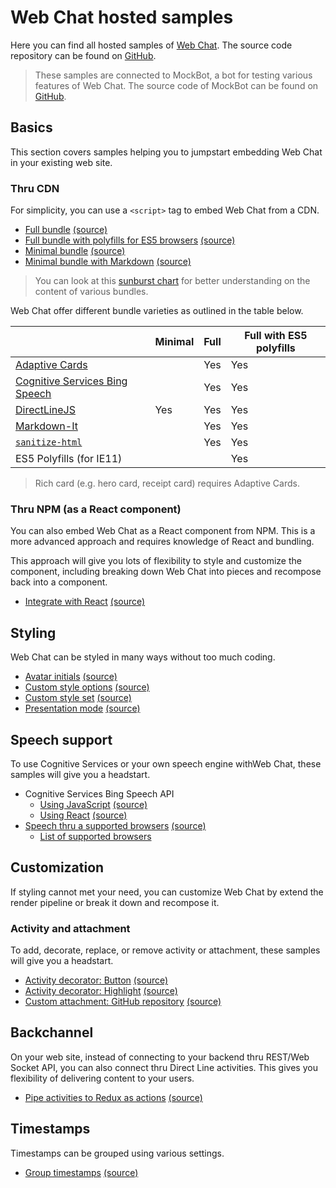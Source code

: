 # Web Chat hosted samples

Here you can find all hosted samples of [Web Chat](https://github.com/Microsoft/BotFramework-WebChat). The source code repository can be found on [GitHub](https://github.com/Microsoft/BotFramework-WebChat/tree/preview/samples).

> These samples are connected to MockBot, a bot for testing various features of Web Chat. The source code of MockBot can be found on [GitHub](https://github.com/compulim/BotFramework-MockBot).

## Basics

This section covers samples helping you to jumpstart embedding Web Chat in your existing web site.

### Thru CDN

For simplicity, you can use a `<script>` tag to embed Web Chat from a CDN.

- [Full bundle](https://microsoft.github.io/BotFramework-WebChat/full-bundle) [(source)](https://github.com/Microsoft/BotFramework-WebChat/tree/preview/samples/full-bundle)
- [Full bundle with polyfills for ES5 browsers](https://microsoft.github.io/BotFramework-WebChat/es5-bundle) [(source)](https://github.com/Microsoft/BotFramework-WebChat/tree/preview/samples/es5-bundle)
- [Minimal bundle](https://microsoft.github.io/BotFramework-WebChat/minimal-bundle) [(source)](https://github.com/Microsoft/BotFramework-WebChat/tree/preview/samples/minimal-bundle)
- [Minimal bundle with Markdown](https://microsoft.github.io/BotFramework-WebChat/minimal-bundle-with-markdown) [(source)](https://github.com/Microsoft/BotFramework-WebChat/tree/preview/samples/minimal-bundle-with-markdown)

> You can look at this [sunburst chart](http://cdn.botframework.com/botframework-webchat/preview/stats.html) for better understanding on the content of various bundles.

Web Chat offer different bundle varieties as outlined in the table below.

| | Minimal | Full | Full with ES5 polyfills |
| - | - | - | - |
| [Adaptive Cards](https://adaptivecards.io/) | | Yes | Yes |
| [Cognitive Services Bing Speech](https://azure.microsoft.com/en-us/services/cognitive-services/speech/) | | Yes | Yes |
| [DirectLineJS](https://npmjs.com/package/botframework-directlinejs) | Yes | Yes | Yes |
| [Markdown-It](https://npmjs.com/package/markdown-it/) | | Yes | Yes |
| [`sanitize-html`](https://npmjs.com/package/sanitize-html) | | Yes | Yes |
| ES5 Polyfills (for IE11) | | | Yes |

> Rich card (e.g. hero card, receipt card) requires Adaptive Cards.

### Thru NPM (as a React component)

You can also embed Web Chat as a React component from NPM. This is a more advanced approach and requires knowledge of React and bundling.

This approach will give you lots of flexibility to style and customize the component, including breaking down Web Chat into pieces and recompose back into a component.

- [Integrate with React](https://microsoft.github.io/BotFramework-WebChat/integrate-with-react) [(source)](https://github.com/Microsoft/BotFramework-WebChat/tree/preview/samples/integrate-with-react)

## Styling

Web Chat can be styled in many ways without too much coding.

- [Avatar initials](https://microsoft.github.io/BotFramework-WebChat/avatar-initials) [(source)](https://github.com/Microsoft/BotFramework-WebChat/tree/preview/samples/avatar-initials)
- [Custom style options](https://microsoft.github.io/BotFramework-WebChat/custom-style-options) [(source)](https://github.com/Microsoft/BotFramework-WebChat/tree/preview/samples/custom-style-options)
- [Custom style set](https://microsoft.github.io/BotFramework-WebChat/custom-style-set) [(source)](https://github.com/Microsoft/BotFramework-WebChat/tree/preview/samples/custom-style-set)
- [Presentation mode](https://microsoft.github.io/BotFramework-WebChat/presentation-mode) [(source)](https://github.com/Microsoft/BotFramework-WebChat/tree/preview/samples/presentation-mode)

## Speech support

To use Cognitive Services or your own speech engine withWeb Chat, these samples will give you a headstart.

- Cognitive Services Bing Speech API
   - [Using JavaScript](https://microsoft.github.io/BotFramework-WebChat/speech-cognitive-services-bing-speech) [(source)](https://github.com/Microsoft/BotFramework-WebChat/tree/preview/samples/speech-cognitive-services-bing-speech)
   - [Using React](https://microsoft.github.io/BotFramework-WebChat/speech-cognitive-services-bing-speech-react) [(source)](https://github.com/Microsoft/BotFramework-WebChat/tree/preview/samples/speech-cognitive-services-bing-speech-react)
- [Speech thru a supported browsers](https://microsoft.github.io/BotFramework-WebChat/speech-browser) [(source)](https://github.com/Microsoft/BotFramework-WebChat/tree/preview/samples/speech-browser)
   - [List of supported browsers](https://caniuse.com/#search=speech)

## Customization

If styling cannot met your need, you can customize Web Chat by extend the render pipeline or break it down and recompose it.

### Activity and attachment

To add, decorate, replace, or remove activity or attachment, these samples will give you a headstart.

- [Activity decorator: Button](https://microsoft.github.io/BotFramework-WebChat/activity-decorator-button) [(source)](https://github.com/Microsoft/BotFramework-WebChat/tree/preview/samples/activity-decorator-button)
- [Activity decorator: Highlight](https://microsoft.github.io/BotFramework-WebChat/activity-decorator-highlight) [(source)](https://github.com/Microsoft/BotFramework-WebChat/tree/preview/samples/activity-decorator-highlight)
- [Custom attachment: GitHub repository](https://microsoft.github.io/BotFramework-WebChat/custom-attachment-github-repository) [(source)](https://github.com/Microsoft/BotFramework-WebChat/tree/preview/samples/custom-attachment-github-repository)

## Backchannel

On your web site, instead of connecting to your backend thru REST/Web Socket API, you can also connect thru Direct Line activities. This gives you flexibility of delivering content to your users.

- [Pipe activities to Redux as actions](https://microsoft.github.io/BotFramework-WebChat/redux-activity-middleware/build) [(source)](https://github.com/Microsoft/BotFramework-WebChat/tree/preview/samples/redux-activity-middleware)

## Timestamps

Timestamps can be grouped using various settings.

- [Group timestamps](https://microsoft.github.io/BotFramework-WebChat/timestamp-grouping) [(source)](https://github.com/Microsoft/BotFramework-WebChat/tree/preview/samples/timestamp-grouping)
